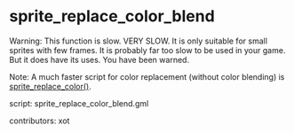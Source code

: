 sprite_replace_color_blend
==========================

Warning: This function is slow. VERY SLOW. It is only suitable for 
small sprites with few frames. It is probably far too slow to be used 
in your game. But it does have its uses. You have been warned.

Note: A much faster script for color replacement (without color blending) 
is [sprite_replace_color()](/script/sprite_replace_color).

script: sprite_replace_color_blend.gml

contributors: xot
